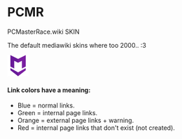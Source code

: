 [screenshot1]: https://github.com/adam-p/markdown-here/raw/master/src/common/images/icon48.png "Logo Title Text 2"
# PCMR
PCMasterRace.wiki SKIN

The default mediawiki skins where too 2000.. :3

![Screenshot 1][screenshot1]




#### Link colors have a meaning:<br>
* Blue = normal links.
* Green = internal page links.
* Orange = external page links + warning.
* Red = internal page links that don't exist (not created).
